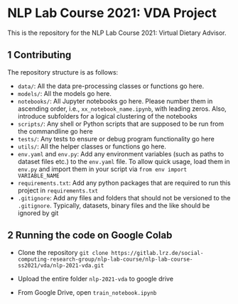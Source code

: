 # NLP Lab Course 2021: VDA Project
This is the repository for the NLP Lab Course 2021: Virtual Dietary Advisor.

## 1 Contributing
The repository structure is as follows:
 * `data/`: All the data pre-processing classes or functions go here.
 * `models/`: All the models go here.
 * `notebooks/`: All Jupyter notebooks go here. Please number them in ascending order, i.e., `xx_notebook_name.ipynb`, with leading zeros. Also, introduce subfolders for a logical clustering of the notebooks
 * `scripts/`: Any shell or Python scripts that are supposed to be run from the commandline go here
 * `tests/`: Any tests to ensure or debug program functionality go here
 * `utils/`: All the helper classes or functions go here.
 * `env.yaml` and `env.py`: Add any environment variables (such as paths to dataset files etc.) to the `env.yaml` file. To allow quick usage, load them in `env.py` and import them in your script via `from env import VARIABLE_NAME`
 * `requirements.txt`: Add any python packages that are required to run this project in `requirements.txt`
 * `.gitignore`: Add any files and folders that should not be versioned to the `.gitignore`. Typically, datasets, binary files and the like should be ignored by git

 ## 2 Running the code on Google Colab

 * Clone the repository `git clone https://gitlab.lrz.de/social-computing-research-group/nlp-lab-course/nlp-lab-course-ss2021/vda/nlp-2021-vda.git`

 * Upload the entire folder `nlp-2021-vda` to google drive

 * From Google Drive, open `train_notebook.ipynb`
